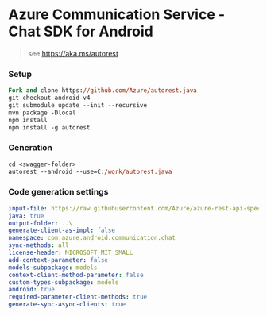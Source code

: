 # Azure Communication Service - Chat SDK for Android

> see https://aka.ms/autorest

### Setup
```ps
Fork and clone https://github.com/Azure/autorest.java 
git checkout android-v4
git submodule update --init --recursive
mvn package -Dlocal
npm install
npm install -g autorest
```

### Generation
```ps
cd <swagger-folder>
autorest --android --use=C:/work/autorest.java
```

### Code generation settings
``` yaml
input-file: https://raw.githubusercontent.com/Azure/azure-rest-api-specs/838c5092f11e8ca26e262b1f1099d5c5cdfedc3f/specification/communication/data-plane/Microsoft.CommunicationServicesChat/preview/2020-09-21-preview2/communicationserviceschat.json
java: true
output-folder: ..\
generate-client-as-impl: false
namespace: com.azure.android.communication.chat
sync-methods: all
license-header: MICROSOFT_MIT_SMALL
add-context-parameter: false
models-subpackage: models
context-client-method-parameter: false
custom-types-subpackage: models
android: true
required-parameter-client-methods: true
generate-sync-async-clients: true
```
